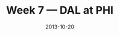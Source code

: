 ---
layout: game
title: Week 7 — DAL at PHI
season: 2013
game_id: 2013_07_DAL_PHI
week: 7
date: 2013-10-20
home_team: PHI
away_team: DAL
final_home: 3
final_away: 17
pbp_url: /assets/data/pbp/2013/2013_07_DAL_PHI.csv.gz
---